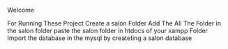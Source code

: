 Welcome 

For Running These Project
Create a salon Folder 
Add The All The Folder in the salon folder
paste the salon folder in htdocs of your xampp Folder
Import the database in the mysql by createting a salon database 
